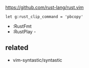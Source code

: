 https://github.com/rust-lang/rust.vim


```
let g:rust_clip_command = 'pbcopy'
```

- :RustFmt
- :RustPlay - 

## related

- vim-syntastic/syntastic

